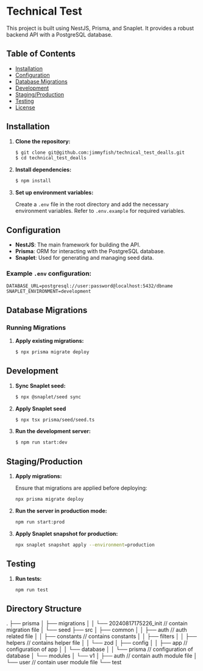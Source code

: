 # Technical Test

This project is built using NestJS, Prisma, and Snaplet. It provides a robust backend API with a PostgreSQL database.

## Table of Contents

- [Installation](#installation)
- [Configuration](#configuration)
- [Database Migrations](#database-migrations)
- [Development](#development)
- [Staging/Production](#stagingproduction)
- [Testing](#testing)
- [License](#license)

## Installation

1. **Clone the repository:**

   ```bash
   $ git clone git@github.com:jimmyfish/technical_test_dealls.git
   $ cd technical_test_dealls
   ```

2. **Install dependencies:**

   ```bash
   $ npm install
   ```

3. **Set up environment variables:**

   Create a `.env` file in the root directory and add the necessary environment variables. Refer to `.env.example` for required variables.

## Configuration

- **NestJS**: The main framework for building the API.
- **Prisma**: ORM for interacting with the PostgreSQL database.
- **Snaplet**: Used for generating and managing seed data.

### Example `.env` configuration:

```env
DATABASE_URL=postgresql://user:password@localhost:5432/dbname
SNAPLET_ENVIRONMENT=development
```

## Database Migrations

### Running Migrations

1. **Apply existing migrations:**

   ```bash
   $ npx prisma migrate deploy
   ```

## Development

1. **Sync Snaplet seed:**

   ```bash
   $ npx @snaplet/seed sync
   ```

2. **Apply Snaplet seed**

   ```bash
   $ npx tsx prisma/seed/seed.ts
   ```

3. **Run the development server:**

   ```bash
   $ npm run start:dev
   ```

## Staging/Production

1. **Apply migrations:**

   Ensure that migrations are applied before deploying:

   ```bash
   npx prisma migrate deploy
   ```

2. **Run the server in production mode:**

   ```bash
   npm run start:prod
   ```

3. **Apply Snaplet snapshot for production:**

   ```bash
   npx snaplet snapshot apply --environment=production
   ```

## Testing

1. **Run tests:**

   ```bash
   npm run test
   ```

## Directory Structure

.
├── prisma
│ ├── migrations
│ │ └── 20240817175226_init // contain migration file
│ └── seed
├── src
│ ├── common
│ │ ├── auth // auth related file
│ │ ├── constants // contains constants
│ │ ├── filters
│ │ ├── helpers // contains helper file
│ │ └── zod
│ ├── config
│ │ ├── app // configuration of app
│ │ └── database
│ │     └── prisma // configuration of database
│ └── modules
│     └── v1
│         ├── auth // contain auth module file
│         └── user // contain user module file
└── test




